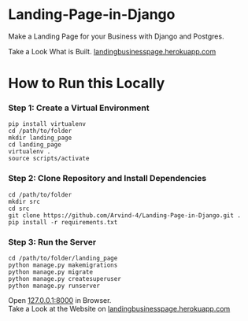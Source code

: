 # Landing-Page-in-Django

Make a Landing Page for your Business with Django and Postgres.

Take a Look What is Built. [landingbusinesspage.herokuapp.com](https://landingbusinesspage.herokuapp.com/)

# How to Run this Locally


### Step 1: Create a Virtual Environment
```
pip install virtualenv
cd /path/to/folder
mkdir landing_page
cd landing_page
virtualenv .
source scripts/activate
```

### Step 2: Clone Repository and Install Dependencies
```
cd /path/to/folder
mkdir src
cd src
git clone https://github.com/Arvind-4/Landing-Page-in-Django.git .
pip install -r requirements.txt
```

### Step 3: Run the Server
```
cd /path/to/folder/landing_page
python manage.py makemigrations
python manage.py migrate
python manage.py createsuperuser
python manage.py runserver
```

Open [127.0.0.1:8000](http://127.0.0.1:8000/) in Browser.<br>
Take a Look at the Website on [landingbusinesspage.herokuapp.com](https://landingbusinesspage.herokuapp.com/)

